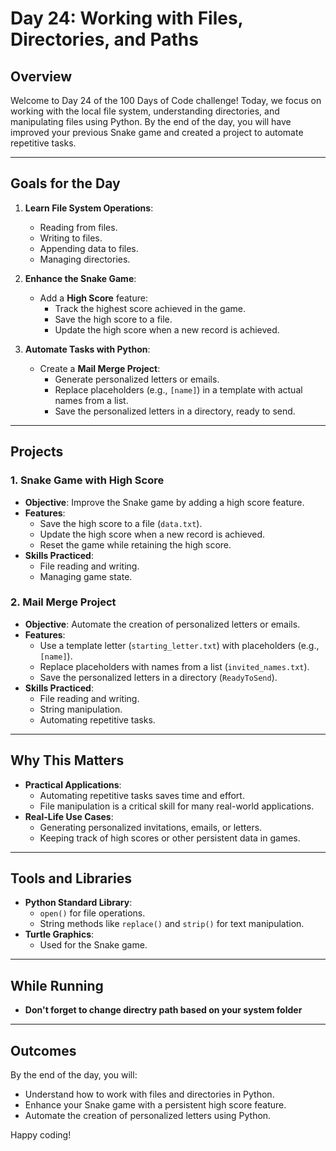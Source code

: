 # Day 24: Working with Files, Directories, and Paths

## Overview
Welcome to Day 24 of the 100 Days of Code challenge! Today, we focus on working with the local file system, understanding directories, and manipulating files using Python. By the end of the day, you will have improved your previous Snake game and created a project to automate repetitive tasks.

---

## Goals for the Day
1. **Learn File System Operations**:
   - Reading from files.
   - Writing to files.
   - Appending data to files.
   - Managing directories.

2. **Enhance the Snake Game**:
   - Add a **High Score** feature:
     - Track the highest score achieved in the game.
     - Save the high score to a file.
     - Update the high score when a new record is achieved.

3. **Automate Tasks with Python**:
   - Create a **Mail Merge Project**:
     - Generate personalized letters or emails.
     - Replace placeholders (e.g., `[name]`) in a template with actual names from a list.
     - Save the personalized letters in a directory, ready to send.

---

## Projects

### 1. **Snake Game with High Score**
- **Objective**: Improve the Snake game by adding a high score feature.
- **Features**:
  - Save the high score to a file (`data.txt`).
  - Update the high score when a new record is achieved.
  - Reset the game while retaining the high score.
- **Skills Practiced**:
  - File reading and writing.
  - Managing game state.

### 2. **Mail Merge Project**
- **Objective**: Automate the creation of personalized letters or emails.
- **Features**:
  - Use a template letter (`starting_letter.txt`) with placeholders (e.g., `[name]`).
  - Replace placeholders with names from a list (`invited_names.txt`).
  - Save the personalized letters in a directory (`ReadyToSend`).
- **Skills Practiced**:
  - File reading and writing.
  - String manipulation.
  - Automating repetitive tasks.

---

## Why This Matters
- **Practical Applications**:
  - Automating repetitive tasks saves time and effort.
  - File manipulation is a critical skill for many real-world applications.
- **Real-Life Use Cases**:
  - Generating personalized invitations, emails, or letters.
  - Keeping track of high scores or other persistent data in games.

---

## Tools and Libraries
- **Python Standard Library**:
  - `open()` for file operations.
  - String methods like `replace()` and `strip()` for text manipulation.
- **Turtle Graphics**:
  - Used for the Snake game.

---

## While Running
- **Don't forget to change directry path based on your system folder**

---

## Outcomes
By the end of the day, you will:
- Understand how to work with files and directories in Python.
- Enhance your Snake game with a persistent high score feature.
- Automate the creation of personalized letters using Python.

Happy coding!